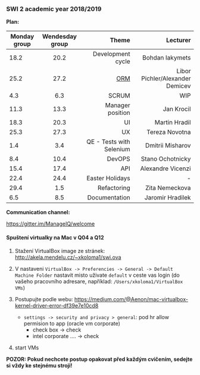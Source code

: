 ### SWI 2 academic year 2018/2019

**Plan:** 


| Monday group        | Wendesday group          | Theme  |   Lecturer   |
| ------------- |:-------------:| -----:| -----:|
|  18.2   |  	20.2	  |   Development cycle	  |   Bohdan Iakymets  |
|   25.2   |  	27.2	|   [ORM](http://foks.cz/swi/slides2019/orm/) 	  |   Libor Pichler/Alexander Demicev   |
|  4.3	 |  6.3  |	SCRUM	  |  WIP    |
11.3 |	13.3	| Manager position	| Jan Krocil
18.3	| 20.3 |	UI	| Martin Hradil
25.3	| 27.3 |	UX	| Tereza Novotna
1.4 |	3.4	| QE - Tests with Selenium	| Dmitrii Misharov
8.4	| 10.4	| DevOPS	| Stano Ochotnicky
15.4 |	17.4 |	API	| Alexandre Vicenzi
22.4 |	24.4 |	Easter Holidays	 | -
29.4 |	1.5 |	Refactoring |	Zita Nemeckova
6.5	 | 8.5	| Documentation	| Jaromir Hradilek


**Communication channel:**

https://gitter.im/ManageIQ/welcome

#### Spuštení virtualky na Mac v Q04 a Q12

1. Stažení VirtualBox image ze stránek: http://akela.mendelu.cz/~xkoloma1/swi.ova 
2. V nastaveni `VirtualBox -> Preferencies -> General -> Default Machine Folder` nastavit misto uživate `default` v ceste vas login (do vašeho pracovního adresare, například: `/Users/xkoloma1/VirtualBox VMs`)
3. Postupujte podle webu: https://medium.com/@Aenon/mac-virtualbox-kernel-driver-error-df39e7e10cd8
    - `settings -> security and privacy > general`: pod hr allow permision to app (oracle vm corporate) 
		- check box -> check
		- intel corporate .... -> check
		
4. start VMs

**POZOR: Pokud nechcete postup opakovat před každým cvičením, sedejte si vždy ke stejnému stroji!**
